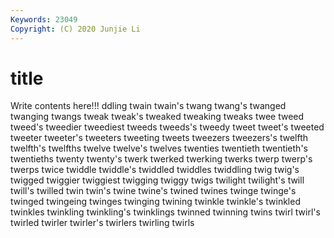 ```yaml
---
Keywords: 23049
Copyright: (C) 2020 Junjie Li
---
```


# title

Write contents here!!!
ddling 
twain 
twain's 
twang 
twang's 
twanged
twanging 
twangs 
tweak 
tweak's 
tweaked 
tweaking 
tweaks 
twee 
tweed 
tweed's
tweedier 
tweediest 
tweeds 
tweeds's 
tweedy 
tweet 
tweet's 
tweeted 
tweeter 
tweeter's
tweeters 
tweeting 
tweets 
tweezers 
tweezers's 
twelfth 
twelfth's 
twelfths 
twelve 
twelve's
twelves 
twenties 
twentieth 
twentieth's 
twentieths 
twenty 
twenty's 
twerk 
twerked 
twerking
twerks 
twerp 
twerp's 
twerps 
twice 
twiddle 
twiddle's 
twiddled 
twiddles 
twiddling
twig 
twig's 
twigged 
twiggier 
twiggiest 
twigging 
twiggy 
twigs 
twilight 
twilight's
twill 
twill's 
twilled 
twin 
twin's 
twine 
twine's 
twined 
twines 
twinge
twinge's 
twinged 
twingeing 
twinges 
twinging 
twining 
twinkle 
twinkle's 
twinkled 
twinkles
twinkling 
twinkling's 
twinklings 
twinned 
twinning 
twins 
twirl 
twirl's 
twirled 
twirler
twirler's 
twirlers 
twirling 
twirls 
